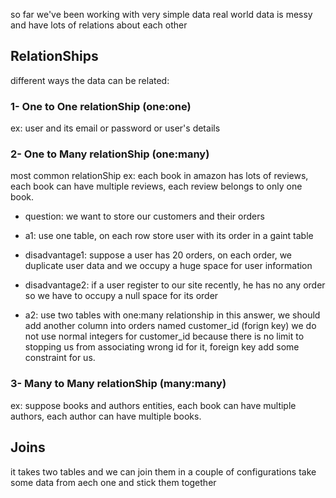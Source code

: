 so far we've been working with very simple data
real world data is messy and have lots of relations about each other

## RelationShips
different ways the data can be related:

### 1- One to One relationShip (one:one)
ex: user and its email or password or user's details

### 2- One to Many relationShip (one:many)
most common relationShip
ex: each book in amazon has lots of reviews,
each book can have multiple reviews,
each review belongs to only one book.

- question: we want to store our customers and their orders

- a1: use one table, on each row store user with its order in a gaint table
- disadvantage1: suppose a user has 20 orders, on each order, we duplicate user data
and we occupy a huge space for user information
- disadvantage2: if a user register to our site recently, he has no any order
so we have to occupy a null space for its order

- a2: use two tables with one:many relationship
in this answer, we should add another column into orders named customer_id (forign key)
we do not use normal integers for customer_id because there is no limit to stopping
us from associating wrong id for it, foreign key add some constraint for us.

### 3- Many to Many relationShip (many:many)
ex: suppose books and authors entities,
each book can have multiple authors,
each author can have multiple books.

## Joins
it takes two tables and we can join them in a couple of configurations
take some data from aech one and stick them together
